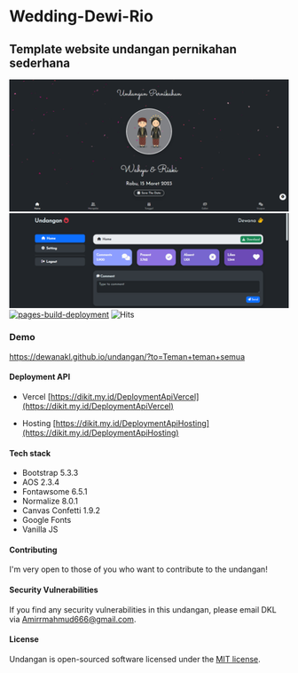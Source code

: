 # Wedding-Dewi-Rio

## Template website undangan pernikahan sederhana

![Thumbnail](/assets/images/banner.png)
![Thumbnail2](/assets/images/banner2.png)
[![pages-build-deployment](https://github.com/dewanakl/undangan/actions/workflows/pages/pages-build-deployment/badge.svg?branch=3.x)](https://github.com/dewanakl/undangan/actions/workflows/pages/pages-build-deployment)
![Hits](https://dikit.my.id/0b3y8q)

### Demo

<https://dewanakl.github.io/undangan/?to=Teman+teman+semua>

#### Deployment API

- Vercel
[https://dikit.my.id/DeploymentApiVercel](https://dikit.my.id/DeploymentApiVercel)

- Hosting
[https://dikit.my.id/DeploymentApiHosting](https://dikit.my.id/DeploymentApiHosting)

#### Tech stack

- Bootstrap 5.3.3
- AOS 2.3.4
- Fontawsome 6.5.1
- Normalize 8.0.1
- Canvas Confetti 1.9.2
- Google Fonts
- Vanilla JS

#### Contributing

I'm very open to those of you who want to contribute to the undangan!

#### Security Vulnerabilities

If you find any security vulnerabilities in this undangan, please email DKL via [Amirrmahmud666@gmail.com](mailto:Amirrmahmud666@gmail.com).

#### License

Undangan is open-sourced software licensed under the [MIT license](https://opensource.org/licenses/MIT).
